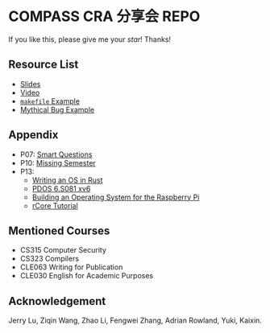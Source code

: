 # COMPASS CRA 分享会 REPO

If you like this, please give me your *star*!
Thanks!

## Resource List

- [Slides](./slides.pdf)
- [Video](./placeholder)
- [`makefile` Example](./makefile)
- [Mythical Bug Example](./mythical)

## Appendix

- P07: [Smart Questions](https://www.catb.org/~esr/faqs/smart-questions.html)
- P10: [Missing Semester](https://missing.csail.mit.edu/)
- P13: 
   - [Writing an OS in Rust](https://os.phil-opp.com/)
   - [PDOS 6.S081 xv6](https://pdos.csail.mit.edu/6.828/2021/xv6.html)
   - [Building an Operating System for the Raspberry Pi](https://jsandler18.github.io/)
   - [rCore Tutorial](https://rcore-os.cn/rCore-Tutorial-Book-v3/)

## Mentioned Courses
- CS315 Computer Security
- CS323 Compilers
- CLE063 Writing for Publication
- CLE030 English for Academic Purposes

## Acknowledgement
Jerry Lu, Ziqin Wang, Zhao Li, Fengwei Zhang, Adrian Rowland, Yuki, Kaixin.
